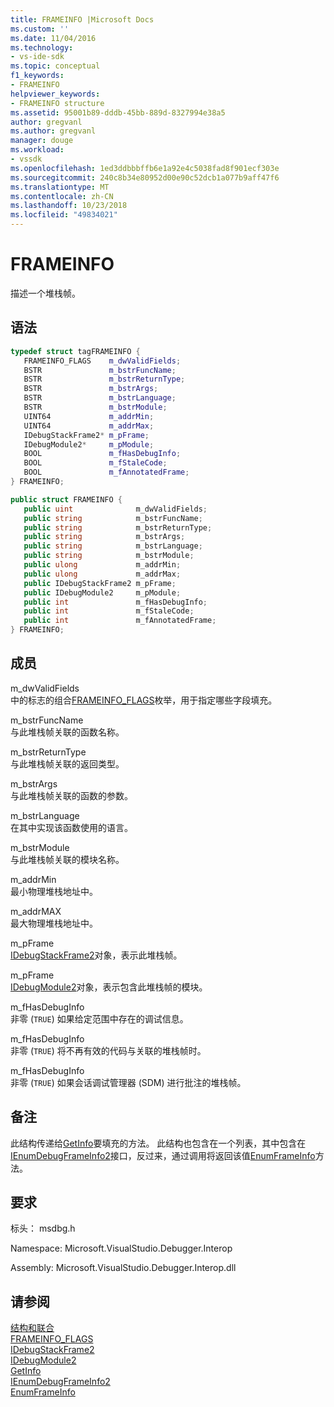 ```yaml
---
title: FRAMEINFO |Microsoft Docs
ms.custom: ''
ms.date: 11/04/2016
ms.technology:
- vs-ide-sdk
ms.topic: conceptual
f1_keywords:
- FRAMEINFO
helpviewer_keywords:
- FRAMEINFO structure
ms.assetid: 95001b89-dddb-45bb-889d-8327994e38a5
author: gregvanl
ms.author: gregvanl
manager: douge
ms.workload:
- vssdk
ms.openlocfilehash: 1ed3ddbbbffb6e1a92e4c5038fad8f901ecf303e
ms.sourcegitcommit: 240c8b34e80952d00e90c52dcb1a077b9aff47f6
ms.translationtype: MT
ms.contentlocale: zh-CN
ms.lasthandoff: 10/23/2018
ms.locfileid: "49834021"
---
```

# <a name="frameinfo"></a>FRAMEINFO
描述一个堆栈帧。  
  
## <a name="syntax"></a>语法  
  
```cpp  
typedef struct tagFRAMEINFO {   
   FRAMEINFO_FLAGS    m_dwValidFields;  
   BSTR               m_bstrFuncName;  
   BSTR               m_bstrReturnType;  
   BSTR               m_bstrArgs;  
   BSTR               m_bstrLanguage;  
   BSTR               m_bstrModule;  
   UINT64             m_addrMin;  
   UINT64             m_addrMax;  
   IDebugStackFrame2* m_pFrame;  
   IDebugModule2*     m_pModule;  
   BOOL               m_fHasDebugInfo;  
   BOOL               m_fStaleCode;  
   BOOL               m_fAnnotatedFrame;  
} FRAMEINFO;  
```  
  
```csharp  
public struct FRAMEINFO {   
   public uint              m_dwValidFields;  
   public string            m_bstrFuncName;  
   public string            m_bstrReturnType;  
   public string            m_bstrArgs;  
   public string            m_bstrLanguage;  
   public string            m_bstrModule;  
   public ulong             m_addrMin;  
   public ulong             m_addrMax;  
   public IDebugStackFrame2 m_pFrame;  
   public IDebugModule2     m_pModule;  
   public int               m_fHasDebugInfo;  
   public int               m_fStaleCode;  
   public int               m_fAnnotatedFrame;  
} FRAMEINFO;  
```  
  
## <a name="members"></a>成员  
 m_dwValidFields  
 中的标志的组合[FRAMEINFO_FLAGS](../../../extensibility/debugger/reference/frameinfo-flags.md)枚举，用于指定哪些字段填充。  
  
 m_bstrFuncName  
 与此堆栈帧关联的函数名称。  
  
 m_bstrReturnType  
 与此堆栈帧关联的返回类型。  
  
 m_bstrArgs  
 与此堆栈帧关联的函数的参数。  
  
 m_bstrLanguage  
 在其中实现该函数使用的语言。  
  
 m_bstrModule  
 与此堆栈帧关联的模块名称。  
  
 m_addrMin  
 最小物理堆栈地址中。  
  
 m_addrMAX  
 最大物理堆栈地址中。  
  
 m_pFrame  
 [IDebugStackFrame2](../../../extensibility/debugger/reference/idebugstackframe2.md)对象，表示此堆栈帧。  
  
 m_pFrame  
 [IDebugModule2](../../../extensibility/debugger/reference/idebugmodule2.md)对象，表示包含此堆栈帧的模块。  
  
 m_fHasDebugInfo  
 非零 (`TRUE`) 如果给定范围中存在的调试信息。  
  
 m_fHasDebugInfo  
 非零 (`TRUE`) 将不再有效的代码与关联的堆栈帧时。  
  
 m_fHasDebugInfo  
 非零 (`TRUE`) 如果会话调试管理器 (SDM) 进行批注的堆栈帧。  
  
## <a name="remarks"></a>备注  
 此结构传递给[GetInfo](../../../extensibility/debugger/reference/idebugstackframe2-getinfo.md)要填充的方法。 此结构也包含在一个列表，其中包含在[IEnumDebugFrameInfo2](../../../extensibility/debugger/reference/ienumdebugframeinfo2.md)接口，反过来，通过调用将返回该值[EnumFrameInfo](../../../extensibility/debugger/reference/idebugthread2-enumframeinfo.md)方法。  
  
## <a name="requirements"></a>要求  
 标头： msdbg.h  
  
 Namespace: Microsoft.VisualStudio.Debugger.Interop  
  
 Assembly: Microsoft.VisualStudio.Debugger.Interop.dll  
  
## <a name="see-also"></a>请参阅  
 [结构和联合](../../../extensibility/debugger/reference/structures-and-unions.md)   
 [FRAMEINFO_FLAGS](../../../extensibility/debugger/reference/frameinfo-flags.md)   
 [IDebugStackFrame2](../../../extensibility/debugger/reference/idebugstackframe2.md)   
 [IDebugModule2](../../../extensibility/debugger/reference/idebugmodule2.md)   
 [GetInfo](../../../extensibility/debugger/reference/idebugstackframe2-getinfo.md)   
 [IEnumDebugFrameInfo2](../../../extensibility/debugger/reference/ienumdebugframeinfo2.md)   
 [EnumFrameInfo](../../../extensibility/debugger/reference/idebugthread2-enumframeinfo.md)